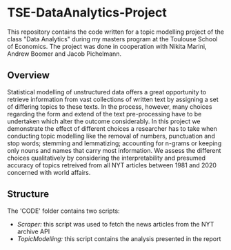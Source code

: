 # TSE-DataAnalytics-Project
This repository contains the code written for a topic modelling project of the class "Data Analytics" during my masters program at the Toulouse School of Economics. The project was done in cooperation with Nikita Marini, Andrew Boomer and Jacob Pichelmann.

## Overview
Statistical modelling of unstructured data offers a great opportunity to retrieve information from vast collections of written text by assigning a set of differing topics to these texts. In the process, however, many choices regarding the form and extend of the text pre-processing have to be undertaken which alter the outcome considerably. In this project we demonstrate the effect of different choices a researcher has to take when conducting topic modelling like the removal of numbers, punctuation and stop words; stemming and lemmatizing; accounting for n-grams or keeping only nouns and names that carry most information. We assess the different choices qualitatively by considering the interpretability and presumed accuracy of topics retreived from all NYT articles between 1981 and 2020 concerned with world affairs. 

## Structure
The 'CODE' folder contains two scripts: 
* _Scraper:_ this script was used to fetch the news articles from the NYT archive API
* _TopicModelling:_ this script contains the analysis presented in the report
